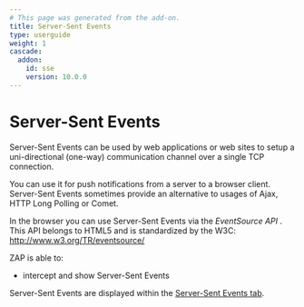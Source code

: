 ```yaml
---
# This page was generated from the add-on.
title: Server-Sent Events
type: userguide
weight: 1
cascade:
  addon:
    id: sse
    version: 10.0.0
---
```


# Server-Sent Events

Server-Sent Events can be used by web applications or web sites to setup a
uni-directional (one-way) communication channel over a single TCP connection.


You can use it for push notifications from a server to a browser client.
Server-Sent Events sometimes provide an alternative to
usages of Ajax, HTTP Long Polling or Comet.


In the browser you can use Server-Sent Events via the *EventSource API* .
This API belongs to HTML5 and is standardized by the W3C:
<http://www.w3.org/TR/eventsource/>

ZAP is able to:

* intercept and show Server-Sent Events

Server-Sent Events are displayed within the [Server-Sent Events tab](/docs/desktop/addons/server-sent-events/tab/).


